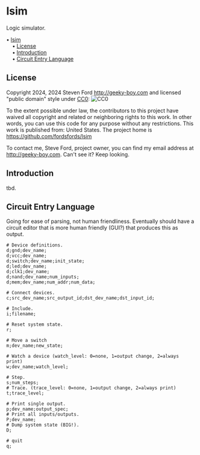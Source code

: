 # lsim
Logic simulator.

<!-- mdtoc-start -->
&bull; [lsim](#lsim)  
&nbsp;&nbsp;&nbsp;&nbsp;&bull; [License](#license)  
&nbsp;&nbsp;&nbsp;&nbsp;&bull; [Introduction](#introduction)  
&nbsp;&nbsp;&nbsp;&nbsp;&bull; [Circuit Entry Language](#circuit-entry-language)  
<!-- TOC created by '../mdtoc/mdtoc.pl README.md' (see https://github.com/fordsfords/mdtoc) -->
<!-- mdtoc-end -->

## License

Copyright 2024, 2024 Steven Ford http://geeky-boy.com and licensed
"public domain" style under
[CC0](http://creativecommons.org/publicdomain/zero/1.0/): 
![CC0](https://licensebuttons.net/p/zero/1.0/88x31.png "CC0")

To the extent possible under law, the contributors to this project have
waived all copyright and related or neighboring rights to this work.
In other words, you can use this code for any purpose without any
restrictions.  This work is published from: United States.  The project home
is https://github.com/fordsfords/lsim

To contact me, Steve Ford, project owner, you can find my email address
at http://geeky-boy.com.  Can't see it?  Keep looking.

## Introduction

tbd.

## Circuit Entry Language

Going for ease of parsing, not human friendliness.
Eventually should have a circuit editor that is more human
friendly (GUI?) that produces this as output.

````
# Device definitions.
d;gnd;dev_name;
d;vcc;dev_name;
d;switch;dev_name;init_state;
d;led;dev_name;
d;clk1;dev_name;
d;nand;dev_name;num_inputs;
d;mem;dev_name;num_addr;num_data;

# Connect devices.
c;src_dev_name;src_output_id;dst_dev_name;dst_input_id;

# Include.
i;filename;

# Reset system state.
r;

# Move a switch
m;dev_name;new_state;

# Watch a device (watch_level: 0=none, 1=output change, 2=always print)
w;dev_name;watch_level;

# Step.
s;num_steps;
# Trace. (trace_level: 0=none, 1=output change, 2=always print)
t;trace_level;

# Print single output.
p;dev_name;output_spec;
# Print all inputs/outputs.
P;dev_name;
# Dump system state (BIG!).
D;

# quit
q;
````
